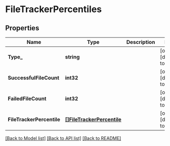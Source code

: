 # FileTrackerPercentiles

## Properties
Name | Type | Description | Notes
------------ | ------------- | ------------- | -------------
**Type_** | **string** |  | [optional] [default to null]
**SuccessfulFileCount** | **int32** |  | [optional] [default to null]
**FailedFileCount** | **int32** |  | [optional] [default to null]
**FileTrackerPercentile** | [**[]FileTrackerPercentile**](FileTrackerPercentile.md) |  | [optional] [default to null]

[[Back to Model list]](../README.md#documentation-for-models) [[Back to API list]](../README.md#documentation-for-api-endpoints) [[Back to README]](../README.md)

